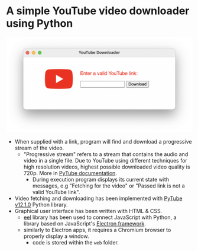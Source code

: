 
# A simple YouTube video downloader using Python

![GUI screenshot](images/screenshot.png)

- When supplied with a link, program will find and download a progressive stream of the video.
  - "Progressive stream" refers to a stream that contains the audio and video in a single file. Due to YouTube using different techniques for high resolution videos, highest possible downloaded video quality is 720p. More in [PyTube documentation](https://pytube.io/en/latest/user/streams.html).
    - During execution program displays its current state with messages, e.g "Fetching for the video" or "Passed link is not a valid YouTube link".
- Video fetching and downloading has been implemented with [PyTube v12.1.0](https://pytube.io/en/latest/) Python library.
- Graphical user interface has been written with HTML & CSS.
  - [eel](https://github.com/ChrisKnott/Eel) library has been used to connect JavaScript with Python, a library based on JavaScript's [Electron framework](https://www.electronjs.org).
  - similarly to Electron apps, it requires a Chromium browser to properly display a window.
    - code is stored within the `web` folder.

